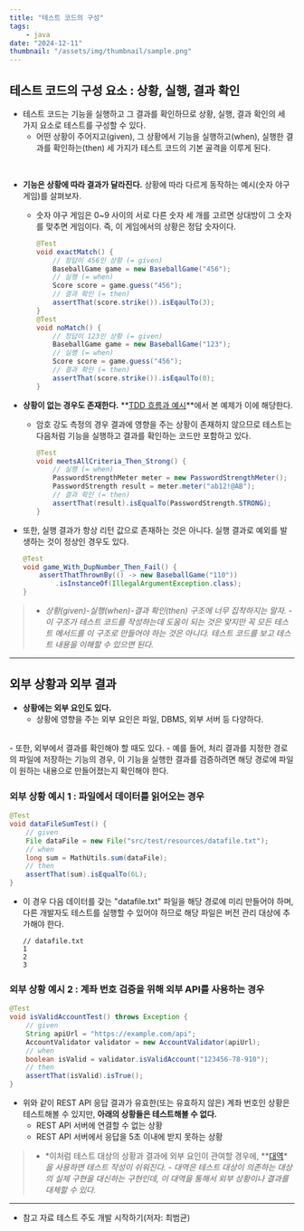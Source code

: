 ```yaml
---
title: "테스트 코드의 구성"
tags:
    - java
date: "2024-12-11"
thumbnail: "/assets/img/thumbnail/sample.png"
---
```

## 테스트 코드의 구성 요소 : 상황, 실행, 결과 확인
- 테스트 코드는 기능을 실행하고 그 결과를 확인하므로 상황, 실행, 결과 확인의 세 가지 요소로 테스트를 구성할 수 있다.
    - 어떤 상황이 주어지고(given), 그 상황에서 기능을 실행하고(when), 실행한 결과를 확인하는(then) 세 가지가 테스트 코드의 기본 골격을 이루게 된다.
<br>

- **기능은 상황에 따라 결과가 달라진다.** 상황에 따라 다르게 동작하는 예시(숫자 야구 게임)를 살펴보자.
    - 숫자 야구 게임은 0~9 사이의 서로 다른 숫자 세 개를 고르면 상대방이 그 숫자를 맞추면 게임이다. 즉, 이 게임에서의 상황은 정답 숫자이다.
        ```java
        @Test
        void exactMatch() {
            // 정답이 456인 상황 (= given)
            BaseballGame game = new BaseballGame("456");
            // 실행 (= when)
            Score score = game.guess("456");
            // 결과 확인 (= then)
            assertThat(score.strike()).isEqaulTo(3);
        }
        @Test
        void noMatch() {
            // 정답이 123인 상황 (= given)
            BaseballGame game = new BaseballGame("123");
            // 실행 (= when)
            Score score = game.guess("456");
            // 결과 확인 (= then)
            assertThat(score.strike()).isEqaulTo(0);
        }
        ```

- **상황이 없는 경우도 존재한다.** **[TDD 흐름과 예시](https://leejae-h.github.io/TDD(Test-Driven%20Development)/TDD%20%ED%9D%90%EB%A6%84%EA%B3%BC%20%EC%98%88%EC%8B%9C.html)**에서 본 예제가 이에 해당한다.
    - 암호 강도 측정의 경우 결과에 영향을 주는 상황이 존재하지 않으므로 테스트는 다음처럼 기능을 실행하고 결과를 확인하는 코드만 포함하고 있다.
        ```java
        @Test
        void meetsAllCriteria_Then_Strong() {
            // 실행 (= when)
            PasswordStrengthMeter meter = new PasswordStrengthMeter();
            PasswordStrength result = meter.meter("ab12!@AB");
            // 결과 확인 (= then)
            assertThat(result).isEqualTo(PasswordStrength.STRONG);
        }
        ```

- 또한, 실행 결과가 항상 리턴 값으로 존재하는 것은 아니다. 실행 결과로 예외를 발생하는 것이 정상인 경우도 있다.
    ```java
    @Test
    void game_With_DupNumber_Then_Fail() {
        assertThatThrownBy(() -> new BaseballGame("110"))
            .isInstanceOf(IllegalArgumentException.class);
    }
    ```

> - *상황(given)-실행(when)-결과 확인(then) 구조에 너무 집착하지는 말자.* 
    - *이 구조가 테스트 코드를 작성하는데 도움이 되는 것은 맞지만 꼭 모든 테스트 메서드를 이 구조로 만들어야 하는 것은 아니다. 테스트 코드를 보고 테스트 내용을 이해할 수 있으면 된다.*

---
## 외부 상황과 외부 결과
- **상황에는 외부 요인도 있다.**
    - 상황에 영향을 주는 외부 요인은 파일, DBMS, 외부 서버 등 다양하다.
<br>
-  또한, 외부에서 결과를 확인해야 할 때도 있다.
    - 예를 들어, 처리 결과를 지정한 경로의 파일에 저장하는 기능의 경우, 이 기능을 실행한 결과를 검증하려면 해당 경로에 파일이 원하는 내용으로 만들어졌는지 확인해야 한다.

### 외부 상황 예시 1 : 파일에서 데이터를 읽어오는 경우
```java
@Test
void dataFileSumTest() {
    // given
    File dataFile = new File("src/test/resources/datafile.txt");
    // when
    long sum = MathUtils.sum(dataFile);
    // then
    assertThat(sum).isEqualTo(6L);
}
```
- 이 경우 다음 데이터를 갖는 "datafile.txt" 파일을 해당 경로에 미리 만들어야 하며, 다른 개발자도 테스트를 실행할 수 있어야 하므로 해당 파일은 버전 관리 대상에 추가해야 한다.
    ```
    // datafile.txt 
    1
    2
    3
    ```

### 외부 상황 예시 2 : 계좌 번호 검증을 위해 외부 API를 사용하는 경우
```java
@Test
void isValidAccountTest() throws Exception {
    // given
    String apiUrl = "https://example.com/api"; 
    AccountValidator validator = new AccountValidator(apiUrl);
    // when
    boolean isValid = validator.isValidAccount("123456-78-910");
    // then
    assertThat(isValid).isTrue();
}
```
- 위와 같이 REST API 응답 결과가 유효한(또는 유효하지 않은) 계좌 번호인 상황은 테스트해볼 수 있지만, **아래의 상황들은 테스트해볼 수 없다.**
    - REST API 서버에 연결할 수 없는 상황
    - REST API 서버에서 응답을 5초 이내에 받지 못하는 상황

> - *이처럼 테스트 대상의 상황과 결과에 외부 요인이 관여할 경우에, **[대역](https://leejae-h.github.io/TDD(Test-Driven%20Development)/%EB%8C%80%EC%97%AD(Double).html)**을 사용하면 테스트 작성이 쉬워진다.*
    - *대역은 테스트 대상이 의존하는 대상의 실제 구현을 대신하는 구현인데, 이 대역을 통해서 외부 상황이나 결과를 대체할 수 있다.*

---
- 참고 자료
테스트 주도 개발 시작하기(저자: 최범균)  